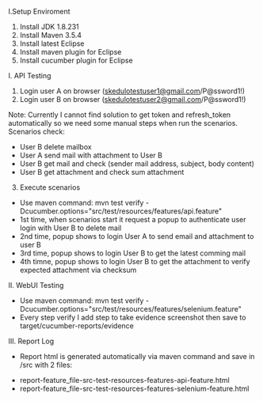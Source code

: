 I.Setup Enviroment
1. Install JDK 1.8.231
2. Install Maven 3.5.4
3. Install latest Eclipse
4. Install maven plugin for Eclipse
5. Install cucumber plugin for Eclipse

I. API Testing
1. Login user A on browser (skedulotestuser1@gmail.com/P@ssword1!)
2. Login user B on browser (skedulotestuser2@gmail.com/P@ssword1!)

Note: Currently I cannot find solution to get token and refresh_token automatically so we need some manual steps when run the scenarios.
Scenarios check:
- User B delete mailbox
- User A send mail with attachment to User B
- User B get mail and check (sender mail address, subject, body content)
- User B get attachment and check sum attachment

3. Execute scenarios
- Use maven command: mvn test verify -Dcucumber.options="src/test/resources/features/api.feature"
- 1st time, when scenarios start it request a popup to authenticate user login with User B to delete mail
- 2nd time, popup shows to login User A to send email and attachment to user B
- 3rd time, popup shows to login User B to get the latest comming mail
- 4th timne, popup shows to login User B to get the attachment to verify expected attachment via checksum

II. WebUI Testing
- Use maven command: mvn test verify -Dcucumber.options="src/test/resources/features/selenium.feature"
- Every step verify I add step to take evidence screenshot then save to target/cucumber-reports/evidence

III. Report Log
- Report html is generated automatically via maven command and save in /src with 2 files:
+ report-feature_file-src-test-resources-features-api-feature.html
+ report-feature_file-src-test-resources-features-selenium-feature.html
